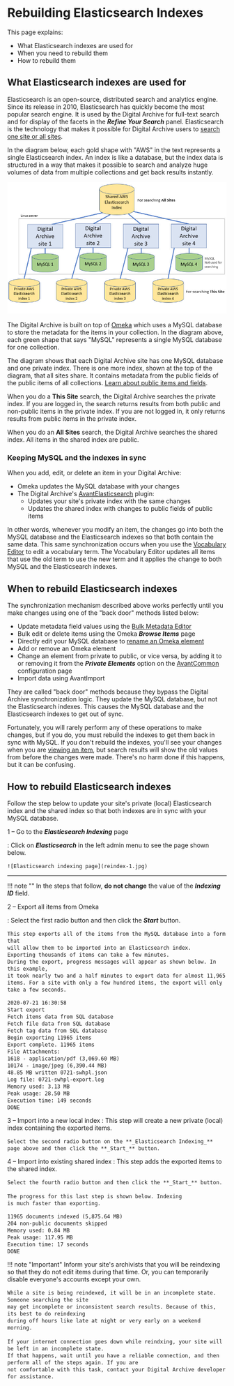 # Rebuilding Elasticsearch Indexes

This page explains:

-   What Elasticsearch indexes are used for
-   When you need to rebuild them
-   How to rebuild them

## What Elasticsearch indexes are used for

Elasticsearch is an open-source, distributed search and analytics engine. 
Since its release in 2010, Elasticsearch has quickly become the most popular search engine.
It is used by the Digital Archive for full-text search and for display of the facets in the
**_Refine Your Search_** panel. Elasticsearch is the technology that makes it possible
for Digital Archive users to [search one site or all sites](/user/how-to-search/#search-one-site-or-all-sites).

In the diagram below, each gold shape with "AWS" in the text represents a single Elasticsearch
index. An index is like a database, but the index data is structured in a way that makes
it possible to search and analyze huge volumes of data from multiple collections and get back
results instantly.

![Elasticsearch indexing page](reindex-2.jpg)

The Digital Archive is built on top of [Omeka](https://omeka.org/classic/) which uses a MySQL
database to store the metadata for the items in your collection. In the diagram above, each
green shape that says "MySQL" represents a single MySQL database for one collection.

The diagram shows that each Digital Archive site has one MySQL database and one private index.
There is one more index, shown at the top of the diagram, that all sites share. It contains
metadata from the public fields of the public items of all collections.
[Learn about public items and fields](/archivist/what-gets-searched/).

When you do a **This Site** search, the Digital Archive searches the private index. If you are logged in,
the search returns results from both public and non-public items in the private index. If you are not
logged in, it only returns results from public items in the private index.

When you do an **All Sites** search, the Digital Archive searches the shared index. All
items in the shared index are public.

### Keeping MySQL and the indexes in sync

When you add, edit, or delete an item in your Digital Archive:

-   Omeka updates the MySQL database with your changes
-   The Digital Archive's [AvantElasticsearch](/plugins/avantelasticsearch) plugin:
    -   Updates your site's private index with the same changes
    -   Updates the shared index with changes to public fields of public items

In other words, whenever you modify an item, the changes go into both the MySQL database and
the Elasticsearch indexes so that both contain the same data. This same synchronization occurs
when you use the [Vocabulary Editor](/archivist/vocabulary-editor/) to edit a vocabulary term.
The Vocabulary Editor updates all items that use the old term to use the new term and it applies
the change to both MySQL and the Elasticsearch indexes.

## When to rebuild Elasticsearch indexes

The synchronization mechanism described above works perfectly until you make changes
using one of the "back door" methods listed below:

-   Update metadata field values using the [Bulk Metadata Editor](/administrator/omeka-administration/#make-bulk-edits)
-   Bulk edit or delete items using the Omeka **_Browse Items_** page
-   Directly edit your MySQL database to
    [rename an Omeka element](/administrator/omeka-elements/#rename-an-element)
-   Add or remove an Omeka element        
-   Change an element from private to public, or vice versa, by adding it to or removing it from
    the **_Private Elements_** option on the [AvantCommon](/plugins/avantcommon) configuration page
-   Import data using AvantImport    

They are called "back door" methods because they bypass the Digital Archive synchronization logic.
They update the MySQL database, but not the Elasticsearch indexes. This causes the MySQL database and
the Elasticsearch indexes to get out of sync.

Fortunately, you will rarely perform any of these operations to make changes, but if you do, you must rebuild
the indexes to get them back in sync with MySQL. If you don't rebuild the indexes, you'll see your changes
when you are [viewing an item](/user/viewing-items/), but search results will show the old values from before
the changes were made. There's no harm done if this happens, but it can be confusing.                 

## How to rebuild Elasticsearch indexes

Follow the step below to update your site's private (local) Elasticsearch index and the shared index so
that both indexes are in sync with your MySQL database.

1 &ndash; Go to the **_Elasticsearch Indexing_** page

:   Click on **_Elasticsearch_** in the left admin menu to see the page shown below.

    ![Elasticsearch indexing page](reindex-1.jpg)

---

!!! note ""
    In the steps that follow, **do not change** the value of the **_Indexing ID_** field.

2 &ndash; Export all items from Omeka

:   Select the first radio button and then click the **_Start_** button.

    This step exports all of the items from the MySQL database into a form that
    will allow them to be imported into an Elasticsearch index.
    Exporting thousands of items can take a few minutes.
    During the export, progress messages will appear as shown below. In this example,
    it took nearly two and a half minutes to export data for almost 11,965
    items. For a site with only a few hundred items, the export will only take a few seconds.

``` text
2020-07-21 16:30:58
Start export
Fetch items data from SQL database
Fetch file data from SQL database
Fetch tag data from SQL database
Begin exporting 11965 items
Export complete. 11965 items
File Attachments:
1618 - application/pdf (3,069.60 MB)
10174 - image/jpeg (6,390.44 MB)
48.85 MB written 0721-swhpl.json
Log file: 0721-swhpl-export.log
Memory used: 3.13 MB
Peak usage: 28.50 MB
Execution time: 149 seconds
DONE
```

3 &ndash; Import into a new local index
:   This step will create a new private (local) index containing the exported items.

    Select the second radio button on the **_Elasticsearch Indexing_** page above and then click the **_Start_** button.

4 &ndash; Import into existing shared index
:   This step adds the exported items to the shared index.

    Select the fourth radio button and then click the **_Start_** button.

    The progress for this last step is shown below. Indexing
    is much faster than exporting.

``` text
11965 documents indexed (5,875.64 MB)
204 non-public documents skipped
Memory used: 0.84 MB
Peak usage: 117.95 MB
Execution time: 17 seconds
DONE
```

!!! note "Important"
    Inform your site's archivists that you will be reindexing so that they do not edit items
    during that time. Or, you can temporarily disable everyone's accounts except your own.

    While a site is being reindexed, it will be in an incomplete state. Someone searching the site
    may get incomplete or inconsistent search results. Because of this, its best to do reindexing
    during off hours like late at night or very early on a weekend morning.
    
    If your internet connection goes down while reindxing, your site will be left in an incomplete state.
    If that happens, wait until you have a reliable connection, and then perform all of the steps again. If you are
    not comfortable with this task, contact your Digital Archive developer for assistance.